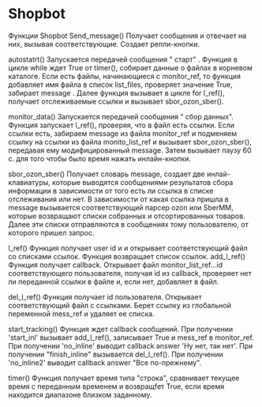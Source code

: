 # Shopbot


Функции
Shopbot
Send_message()
Получает сообщения и отвечает на них, вызывая соответствующие. Создает репли-кнопки.

autostatrt()
Запускается передачей сообщения " старт" .  Функция в цикле while ждет True от timer(),  собирает данные о файлах в корневом каталоге. Если есть файлы, начинающиеся с  monitor_ref, то функция добавляет имя файла в список list_files,  проверяет значение True, забирает message . Далее функция вызывает в цикле for l_ref(), получает отслеживаемые ссылки и вызывает  sbor_ozon_sber(). 

monitor_data()
 Запускается передачей сообщения " сбор данных".  Функция  запускает l_ref(), проверяя, что в файл есть ссылки. Если ссылки есть, забираем message из файла monitor_ref и подменяем ссылку на ссылки из файла monito_list_ref  и вызывает sbor_ozon_sber(), передавая ему модифицированный  message.  Затем вызывает паузу 60 с. для того чтобы было время нажать инлайн-кнопки.

sbor_ozon_sber()
Получает словарь message, создает две инлай-клавиатуры, которые выводятся сообщениями результатов сбора информации в зависимости от того есть ли ссылка в списке отслеживания или нет. В зависимости от какая ссылка пришла в message вызывается соответствующий парсер ozon или SberMM, которые возвращают списки собранных и отсортированных товаров. Далее эти списки отправляются в сообщениях тому пользователю, от которого пришел запрос.

l_ref()
Функция  получает user id и и открывает соответствующий файл со списками ссылок. Функция возвращает список ссылок.
add_l_ref()
Функция получает callback. Открывает файл monitor_list_ref...id соответствующего пользователя, получая id из callback, проверяет  нет ли переданной  ссылки в файле и, если нет, добавляет в файл.

del_l_ref()
Функция получает id пользователя. Открывает соответствующий файл с ссылками. Берет ссылку из глобальной переменной mess_ref и удаляет ее списка.

start_tracking()
Функция ждет callback сообщений. При получении 'start_inl'  вызывает add_l_ref(), записывает True и mess_ref в monitor_ref.
При получении 'no_inline'  выводит callback answer 'Ну нет, так нет'.
При получении "finish_inline"  вызывается del_l_ref().
При получении 'no_inline2' выводит callback answer "Все по-прежнему".

timer()
Функция получает время типа "строка",  сравнивает текущее время с переданным временем и возвращfет True, если время находится диапазоне близком заданному.
